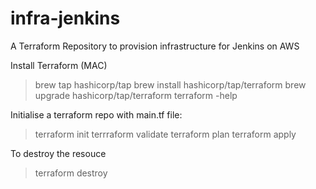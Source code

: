 # infra-jenkins
A Terraform Repository to provision infrastructure for Jenkins on AWS

Install Terraform (MAC)
> brew tap hashicorp/tap
> brew install hashicorp/tap/terraform
> brew upgrade hashicorp/tap/terraform
> terraform -help

Initialise a terraform repo with main.tf file:
> terraform init
> terrraform validate
> terraform plan
> terraform apply

To destroy the resouce
> terraform destroy

